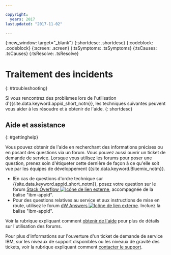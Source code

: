 ```yaml
---

copyright:
  years: 2017
lastupdated: "2017-11-02"

---
```

{:new_window: target="_blank"}
{:shortdesc: .shortdesc}
{:codeblock: .codeblock}
{:screen: .screen}
{:tsSymptoms: .tsSymptoms}
{:tsCauses: .tsCauses}
{:tsResolve: .tsResolve}

# Traitement des incidents
{: #troubleshooting}

Si vous rencontrez des problèmes lors de l'utilisation
d'{{site.data.keyword.appid_short_notm}}, les techniques suivantes peuvent vous
aider à les résoudre et à obtenir de l'aide.
{: shortdesc}


## Aide et assistance
{: #gettinghelp}

Vous pouvez obtenir de l'aide en
recherchant des informations précises ou en posant des questions via un forum. Vous pouvez aussi ouvrir un ticket de demande de service. Lorsque
vous utilisez les forums pour poser une question, prenez soin d'étiqueter cette dernière de façon à ce qu'elle soit vue par les équipes de développement {{site.data.keyword.Bluemix_notm}}.
  * IEn cas de questions d'ordre technique sur {{site.data.keyword.appid_short_notm}}, posez votre question sur le forum <a href="http://stackoverflow.com/search?q=appid+ibm-bluemix" target="_blank">Stack Overflow <img src="../../icons/launch-glyph.svg" alt="Icône de lien externe"></a>, accompagnée de la balise "ibm-appid".
  * Pour des questions relatives au service et aux instructions de mise en route, utilisez le forum <a href="https://developer.ibm.com/answers/search.html?f=&type=question&redirect=search%2Fsearch&sort=relevance&q=appid%20[bluemix]" target="_blank">dW Answers <img src="../../icons/launch-glyph.svg" alt="Icône de lien externe"></a>. Incluez la balise "ibm-appid".

Voir la rubrique expliquant comment [obtenir de l'aide](/docs/support/index.html#getting-help) pour plus de détails sur l'utilisation des forums.

Pour plus d'informations sur l'ouverture d'un ticket de demande de service IBM, sur
les niveaux de support disponibles ou les niveaux de gravité des tickets, voir la
rubrique expliquant comment [contacter le support](/docs/support/index.html#contacting-support).
